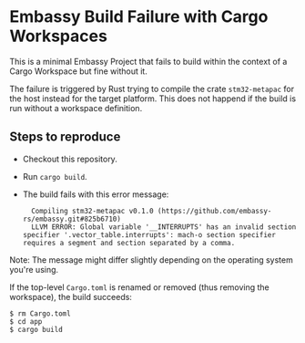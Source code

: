 # Embassy Build Failure with Cargo Workspaces

This is a minimal Embassy Project that fails to build within the context of a
Cargo Workspace but fine without it.

The failure is triggered by Rust trying to compile the crate `stm32-metapac` for
the host instead for the target platform. This does not happend if the build is
run without a workspace definition.

## Steps to reproduce

- Checkout this repository.
- Run `cargo build`.
- The build fails with this error message:
        
        Compiling stm32-metapac v0.1.0 (https://github.com/embassy-rs/embassy.git#825b6710)
        LLVM ERROR: Global variable '__INTERRUPTS' has an invalid section specifier '.vector_table.interrupts': mach-o section specifier requires a segment and section separated by a comma.

Note: The message might differ slightly depending on the operating system you're
using.

If the top-level `Cargo.toml` is renamed or removed (thus removing the
workspace), the build succeeds:
```shell
$ rm Cargo.toml
$ cd app
$ cargo build
```
